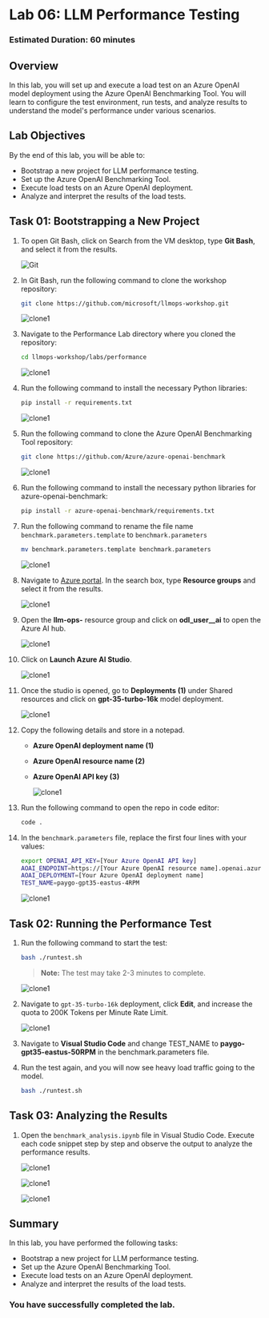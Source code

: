 # Lab 06: LLM Performance Testing

### Estimated Duration: 60 minutes

## Overview

In this lab, you will set up and execute a load test on an Azure OpenAI model deployment using the Azure OpenAI Benchmarking Tool. You will learn to configure the test environment, run tests, and analyze results to understand the model's performance under various scenarios.

## Lab Objectives

By the end of this lab, you will be able to:

- Bootstrap a new project for LLM performance testing.
- Set up the Azure OpenAI Benchmarking Tool.
- Execute load tests on an Azure OpenAI deployment.
- Analyze and interpret the results of the load tests.

## Task 01: Bootstrapping a New Project

1. To open Git Bash, click on Search from the VM desktop, type **Git Bash**, and select it from the results. 

   ![Git](media/26-08-2024(1).png)

2. In Git Bash, run the following command to clone the workshop repository:

   ```bash
   git clone https://github.com/microsoft/llmops-workshop.git
   ```

   ![clone1](media/26-08-2024(3).png)

3. Navigate to the Performance Lab directory where you cloned the repository:

   ```bash
   cd llmops-workshop/labs/performance
   ```

   ![clone1](media/26-08-2024(4).png)

4. Run the following command to install the necessary Python libraries:

   ```bash
   pip install -r requirements.txt
   ```

   ![clone1](media/26-08-2024(5).png)

5. Run the following command to clone the Azure OpenAI Benchmarking Tool repository:

   ```bash
   git clone https://github.com/Azure/azure-openai-benchmark
   ```

   ![clone1](media/26-08-2024(2).png)

1. Run the following command to install the necessary python libraries for azure-openai-benchmark:

   ```bash
   pip install -r azure-openai-benchmark/requirements.txt
   ```

7. Run the following command to rename the file name `benchmark.parameters.template` to `benchmark.parameters`

   ```bash
   mv benchmark.parameters.template benchmark.parameters
   ```

   ![clone1](media/26-08-2024(6).png)

1. Navigate to [Azure portal](portal.azure.com). In the search box, type **Resource groups** and select it from the results.

   ![clone1](media/26-08-2024(7).png)

1. Open the **llm-ops-<inject key="Deployment-ID" enableCopy="false"/>** resource group and click on **odl_user_<inject key="Deployment-ID" enableCopy="false"/>_ai** to open the Azure AI hub.

   ![clone1](media/26-08-2024(9).png)

1. Click on **Launch Azure AI Studio**.

   ![clone1](media/26-08-2024(8).png)

1. Once the studio is opened, go to **Deployments (1)** under Shared resources and click on **gpt-35-turbo-16k** model deployment.

   ![clone1](media/26-08-2024(10).png)

1. Copy the following details and store in a notepad.


   - **Azure OpenAI deployment name (1)**
   - **Azure OpenAI resource name (2)**
   - **Azure OpenAI API key (3)**

      ![clone1](media/26-08-2024(11).png)

9. Run the following command to open the repo in code editor: 

   ```bash
   code .
   ```

10. In the `benchmark.parameters` file, replace the first four lines with your values:

    ```bash
    export OPENAI_API_KEY=[Your Azure OpenAI API key]
    AOAI_ENDPOINT=https://[Your Azure OpenAI resource name].openai.azure.com/
    AOAI_DEPLOYMENT=[Your Azure OpenAI deployment name]
    TEST_NAME=paygo-gpt35-eastus-4RPM
    ```

    ![clone1](media/26-08-2024(12).png)

## Task 02: Running the Performance Test

1. Run the following command to start the test:

   ```bash
   bash ./runtest.sh
   ```

   > **Note:** The test may take 2-3 minutes to complete.

   ![clone1](media/26-08-2024(13).png)

2. Navigate to `gpt-35-turbo-16k` deployment, click **Edit**, and increase the quota to 200K Tokens per Minute Rate Limit.

   ![clone1](media/26-08-2024(14).png)

1. Navigate to **Visual Studio Code** and change TEST_NAME to **paygo-gpt35-eastus-50RPM** in the benchmark.parameters file.

1. Run the test again, and you will now see heavy load traffic going to the model.

   ```bash
   bash ./runtest.sh
   ```

## Task 03: Analyzing the Results

1. Open the `benchmark_analysis.ipynb` file in Visual Studio Code. Execute each code snippet step by step and observe the output to analyze the performance results.

   ![clone1](media/26-08-2024(15).png)

   ![clone1](media/26-08-2024(16).png)

   ![clone1](media/26-08-2024(17).png)

## Summary

In this lab, you have performed the following tasks:

- Bootstrap a new project for LLM performance testing.
- Set up the Azure OpenAI Benchmarking Tool.
- Execute load tests on an Azure OpenAI deployment.
- Analyze and interpret the results of the load tests.

### You have successfully completed the lab.

